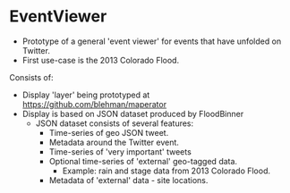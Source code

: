 
# EventViewer

* Prototype of a general 'event viewer' for events that have unfolded on Twitter.
* First use-case is the 2013 Colorado Flood. 

Consists of:
+ Display 'layer' being prototyped at https://github.com/blehman/maperator
+ Display is based on JSON dataset produced by FloodBinner
  + JSON dataset consists of several features:  
    + Time-series of geo JSON tweet.
    + Metadata around the Twitter event.    
    + Time-series of 'very important' tweets
    + Optional time-series of 'external' geo-tagged data.
      + Example: rain and stage data from 2013 Colorado Flood.   
    + Metadata of 'external' data - site locations.
